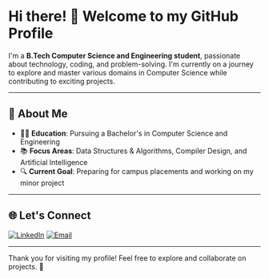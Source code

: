 # Hi there! 👋 Welcome to my GitHub Profile

I'm a **B.Tech Computer Science and Engineering student**, passionate about technology, coding, and problem-solving. I'm currently on a journey to explore and master various domains in Computer Science while contributing to exciting projects.

---

## 🚀 About Me
- 👨‍🎓 **Education**: Pursuing a Bachelor's in Computer Science and Engineering
- 📚 **Focus Areas**: Data Structures & Algorithms, Compiler Design, and Artificial Intelligence
- 🔍 **Current Goal**: Preparing for campus placements and working on my minor project

---

## 🌐 Let's Connect

[![LinkedIn](https://img.shields.io/badge/-LinkedIn-0077B5?logo=linkedin&logoColor=white&style=flat-square)](https://www.linkedin.com/in/retr0-k/) 
[![Email](https://img.shields.io/badge/-Email-D14836?logo=gmail&logoColor=white&style=flat-square)](mailto:kartik.kumar200654@gmail.com)

---

Thank you for visiting my profile! Feel free to explore and collaborate on projects. 🚀
